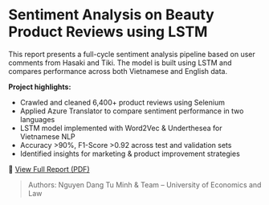 # Sentiment Analysis on Beauty Product Reviews using LSTM

This report presents a full-cycle sentiment analysis pipeline based on user comments from Hasaki and Tiki. The model is built using LSTM and compares performance across both Vietnamese and English data.

**Project highlights:**
- Crawled and cleaned 6,400+ product reviews using Selenium
- Applied Azure Translator to compare sentiment performance in two languages
- LSTM model implemented with Word2Vec & Underthesea for Vietnamese NLP
- Accuracy >90%, F1-Score >0.92 across test and validation sets
- Identified insights for marketing & product improvement strategies

📄 [View Full Report (PDF)](./PTDLW.pdf)

> Authors: Nguyen Dang Tu Minh & Team – University of Economics and Law

